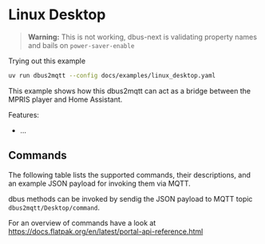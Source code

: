# Linux Desktop

> **Warning:** This is not working, dbus-next is validating property names and bails on `power-saver-enable`

Trying out this example

```bash
uv run dbus2mqtt --config docs/examples/linux_desktop.yaml
```

This example shows how this dbus2mqtt can act as a bridge between the MPRIS player and Home Assistant.

Features:

* ...

## Commands

The following table lists the supported commands, their descriptions, and an example JSON payload for invoking them via MQTT.

dbus methods can be invoked by sendig the JSON payload to MQTT topic `dbus2mqtt/Desktop/command`.

For an overview of commands have a look at <https://docs.flatpak.org/en/latest/portal-api-reference.html>
